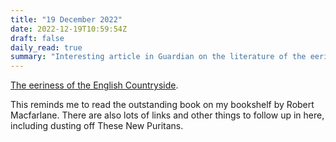 ```yaml
---
title: "19 December 2022"
date: 2022-12-19T10:59:54Z
draft: false
daily_read: true
summary: "Interesting article in Guardian on the literature of the eerie English landscape"
---
```


[The eeriness of the English Countryside](https://www.theguardian.com/books/2015/apr/10/eeriness-english-countryside-robert-macfarlane).

This reminds me to read the outstanding book on my bookshelf by Robert Macfarlane. There are also lots of links and other things to follow up in here, including dusting off These New Puritans.

